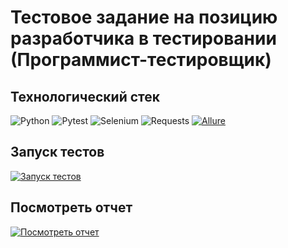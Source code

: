 # Тестовое задание на позицию разработчика в тестировании (Программист-тестировщик)

## Технологический стек
![Python](https://img.shields.io/badge/Python-3.10-3776AB?logo=python&logoColor=white)
![Pytest](https://img.shields.io/badge/Pytest-8.2.2-0A9EDC?logo=pytest&logoColor=white)
![Selenium](https://img.shields.io/badge/Selenium-4.21.0-43B02A?logo=selenium)
![Requests](https://img.shields.io/badge/Requests-2.32.3-000000?logo=requests)
[![Allure](https://img.shields.io/badge/Allure-2.29.0-FF4500)](https://github.com/allure-framework/allure2)

## Запуск тестов
[![Запуск тестов](https://img.shields.io/github/workflow/status/ReckeYi/Tenzor/Run%20Tests?label=Run%20Tests&logo=github)](https://github.com/ReckeYi/Tenzor/actions/workflows/run_tests.yml)

## Посмотреть отчет
[![Посмотреть отчет](https://img.shields.io/badge/Report-View%20Report-blue)](https://reckeyi.github.io/Tenzor/#)
